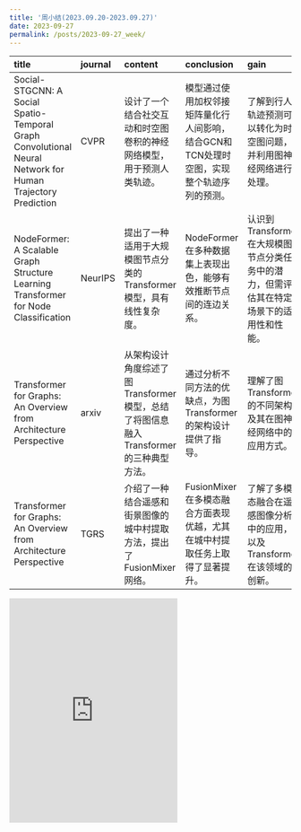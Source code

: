 ```yaml
---
title: '周小结(2023.09.20-2023.09.27)'
date: 2023-09-27
permalink: /posts/2023-09-27_week/
---
```

| title                                                                                                      | journal   | content                                                                              | conclusion                                                                               | gain                                                                                    |
|:-----------------------------------------------------------------------------------------------------------|:----------|:-------------------------------------------------------------------------------------|:-----------------------------------------------------------------------------------------|:----------------------------------------------------------------------------------------|
| Social-STGCNN: A Social Spatio-Temporal Graph Convolutional Neural Network for Human Trajectory Prediction | CVPR      | 设计了一个结合社交互动和时空图卷积的神经网络模型，用于预测人类轨迹。                 | 模型通过使用加权邻接矩阵量化行人间影响，结合GCN和TCN处理时空图，实现整个轨迹序列的预测。 | 了解到行人轨迹预测可以转化为时空图问题，并利用图神经网络进行处理。                      |
| NodeFormer: A Scalable Graph Structure Learning Transformer for Node Classification                        | NeurIPS   | 提出了一种适用于大规模图节点分类的Transformer模型，具有线性复杂度。                  | NodeFormer在多种数据集上表现出色，能够有效推断节点间的连边关系。                         | 认识到Transformer在大规模图节点分类任务中的潜力，但需评估其在特定场景下的适用性和性能。 |
| Transformer for Graphs: An Overview from Architecture Perspective                                          | arxiv     | 从架构设计角度综述了图Transformer模型，总结了将图信息融入Transformer的三种典型方法。 | 通过分析不同方法的优缺点，为图Transformer的架构设计提供了指导。                          | 理解了图Transformer的不同架构及其在图神经网络中的应用方式。                             |
| Transformer for Graphs: An Overview from Architecture Perspective                                          | TGRS      | 介绍了一种结合遥感和街景图像的城中村提取方法，提出了FusionMixer网络。                | FusionMixer在多模态融合方面表现优越，尤其在城中村提取任务上取得了显著提升。              | 了解了多模态融合在遥感图像分析中的应用，以及Transformer在该领域的创新。                 |

<embed src="http://127.0.0.1:4000/files/post/2023-09-27-week.pdf" type="application/pdf" height="400px" />
    